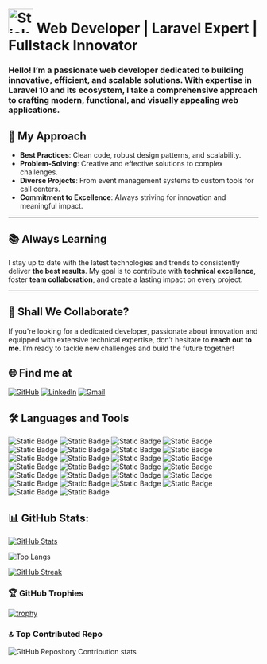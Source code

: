 

# <img src="https://media.giphy.com/media/ZopRR9hMyhUVymBSOm/giphy.gif" width="50" alt="Sticker"> Web Developer | Laravel Expert | Fullstack Innovator

### Hello! I’m a passionate web developer dedicated to building **innovative, efficient, and scalable solutions**. With expertise in **Laravel 10** and its ecosystem, I take a comprehensive approach to crafting modern, functional, and visually appealing web applications.

## 🚀 **My Approach**
- **Best Practices**: Clean code, robust design patterns, and scalability.
- **Problem-Solving**: Creative and effective solutions to complex challenges.
- **Diverse Projects**: From event management systems to custom tools for call centers.
- **Commitment to Excellence**: Always striving for innovation and meaningful impact.

---

## 📚 **Always Learning**
I stay up to date with the latest technologies and trends to consistently deliver **the best results**. My goal is to contribute with **technical excellence**, foster **team collaboration**, and create a lasting impact on every project.

---

## 🤝 **Shall We Collaborate?**
If you're looking for a dedicated developer, passionate about innovation and equipped with extensive technical expertise, don’t hesitate to **reach out to me**. I’m ready to tackle new challenges and build the future together!

<!---
Maicol-Hernandez/Maicol-Hernandez is a ✨ special ✨ repository because its `README.md` (this file) appears on your GitHub profile.
You can click the Preview link to take a look at your changes.
--->
## 🌐 Find me at
[![GitHub](https://img.shields.io/badge/GitHub-000?style=flat&logo=github&logoColor=white)](https://github.com/Maicol-Hernandez)
[![LinkedIn](https://img.shields.io/badge/LinkedIn-0077B5?style=flat&logo=linkedin&logoColor=white)](https://linkedin.com/in/maicol-hernandez-peralta)
[![Gmail](https://img.shields.io/badge/Gmail-D14836?style=flat&logo=gmail&logoColor=white)](https://mail.google.com/mail/?view=cm&to=maicolhernandez420@gmail.com)

## 🛠️ Languages and Tools
![Static Badge](https://img.shields.io/badge/HTML5-E34F26?style=flat&logo=html5&logoColor=white)
![Static Badge](https://img.shields.io/badge/CSS3-1572B6?style=flat&logo=css3&logoColor=white)
![Static Badge](https://img.shields.io/badge/TypeScript-3178C6?style=flat&logo=typescript&logoColor=white)
![Static Badge](https://img.shields.io/badge/JavaScript-F7DF1E?style=flat&logo=javascript&logoColor=black)
![Static Badge](https://img.shields.io/badge/Angular-DD0031?style=flat&logo=angular&logoColor=white)
![Static Badge](https://img.shields.io/badge/Vue.js-4FC08D?style=flat&logo=vue.js&logoColor=white)
![Static Badge](https://img.shields.io/badge/Vuetify-1867C0?style=flat&logo=vuetify&logoColor=white)
![Static Badge](https://img.shields.io/badge/Bootstrap-7952B3?style=flat&logo=bootstrap&logoColor=white)
![Static Badge](https://img.shields.io/badge/Livewire-CF3E90?style=flat&logo=livewire&logoColor=white)
![Static Badge](https://img.shields.io/badge/PHP-777BB4?style=flat&logo=php&logoColor=white)
![Static Badge](https://img.shields.io/badge/Laravel-FF2D20?style=flat&logo=laravel&logoColor=white)
![Static Badge](https://img.shields.io/badge/CodeIgniter-EF4223?style=flat&logo=codeigniter&logoColor=white)
![Static Badge](https://img.shields.io/badge/MySQL-4479A1?style=flat&logo=mysql&logoColor=white)
![Static Badge](https://img.shields.io/badge/MySQL%20Workbench-00758F?style=flat&logo=mysql&logoColor=white)
![Static Badge](https://img.shields.io/badge/PhpMyAdmin-6C78AF?style=flat&logo=phpmyadmin&logoColor=white)
![Static Badge](https://img.shields.io/badge/Docker-2496ED?style=flat&logo=docker&logoColor=white)
![Static Badge](https://img.shields.io/badge/NPM-CB3837?style=flat&logo=npm&logoColor=white)
![Static Badge](https://img.shields.io/badge/SASS-CC6699?style=flat&logo=sass&logoColor=white)
![Static Badge](https://img.shields.io/badge/GIT-F05032?style=flat&logo=git&logoColor=white)
![Static Badge](https://img.shields.io/badge/Prettier-F7B93E?style=flat&logo=prettier&logoColor=white)
![Static Badge](https://img.shields.io/badge/Node.js-339933?style=flat&logo=node.js&logoColor=white)
![Static Badge](https://img.shields.io/badge/GitLab-FC6D26?style=flat&logo=gitlab&logoColor=white)
![Static Badge](https://img.shields.io/badge/Bitbucket-0052CC?style=flat&logo=bitbucket&logoColor=white)
![Static Badge](https://img.shields.io/badge/Chat%20GPT-10A37F?style=flat&logo=openai&logoColor=white)
![Static Badge](https://img.shields.io/badge/VS%20Code-007ACC?style=flat&logo=visual-studio-code&logoColor=white)
![Static Badge](https://img.shields.io/badge/GitHub-181717?style=flat&logo=github&logoColor=white)

## 📊 GitHub Stats:
[![GitHub Stats](https://github-readme-stats.vercel.app/api?username=Maicol-Hernandez&show_icons=true&theme=tokyonight)](https://github.com/anuraghazra/github-readme-stats)

[![Top Langs](https://github-readme-stats.vercel.app/api/top-langs/?username=Maicol-Hernandez&layout=donut-vertical&theme=tokyonight)](https://github.com/anuraghazra/github-readme-stats)

[![GitHub Streak](https://streak-stats.demolab.com?user=Maicol-Hernandez&theme=tokyonight)](https://git.io/streak-stats)

<!-- ![WakaTime stats](https://github-readme-stats.vercel.app/api/wakatime?username=Maicoldev) -->

### 🏆 GitHub Trophies
[![trophy](https://github-profile-trophy.vercel.app/?username=Maicol-Hernandez&theme=tokyonight)](https://github.com/ryo-ma/github-profile-trophy)

### 🔝 Top Contributed Repo
![GitHub Repository Contribution stats](https://github-contributor-stats.vercel.app/api?username=Maicol-Hernandez&theme=tokyonight)
